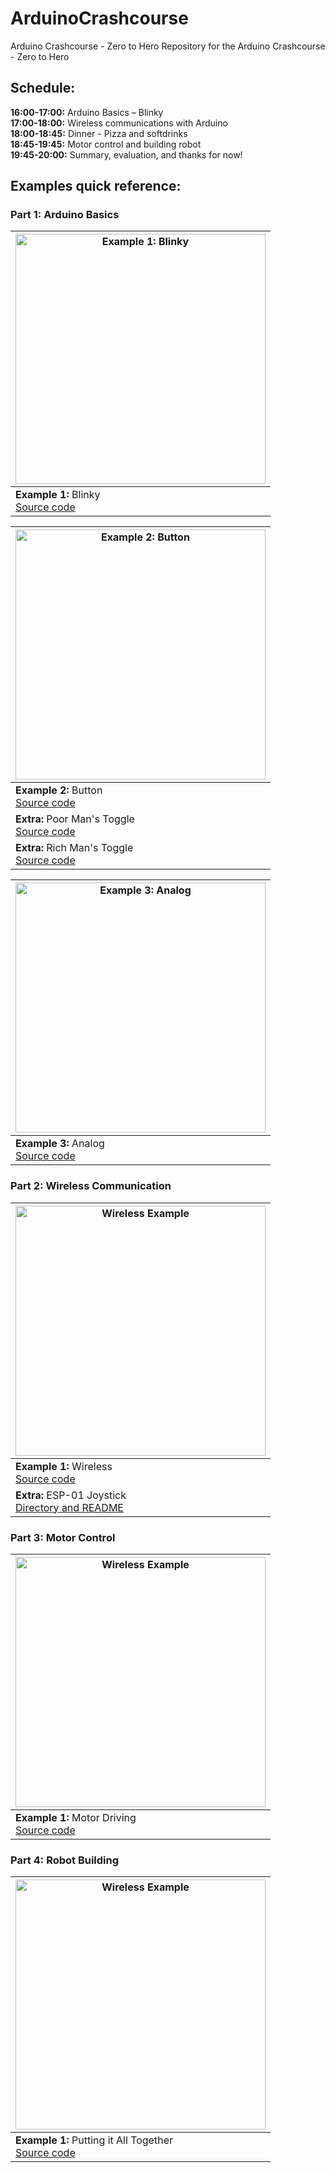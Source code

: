 # ArduinoCrashcourse
Arduino Crashcourse - Zero to Hero
Repository for the Arduino Crashcourse - Zero to Hero

## Schedule:
<b>16:00-17:00:</b> Arduino Basics – Blinky </br>
<b>17:00-18:00:</b> Wireless communications with Arduino </br>
<b>18:00-18:45:</b> Dinner - Pizza and softdrinks </br>
<b>18:45-19:45:</b> Motor control and building robot </br>
<b>19:45-20:00:</b> Summary, evaluation, and thanks for now! </br>

## Examples quick reference:

### Part 1: Arduino Basics

| <img src="/Part-1_Arduino-Basics/Example-1_Blinky/Example-1_Blinky_bb.png" alt="Example 1: Blinky" width="400px"> |
|-|
| <b>Example 1:</b> Blinky</br>[Source code](https://raw.githubusercontent.com/iakop/ArduinoCrashcourse/main/Part-1_Arduino-Basics/Example-1_Blinky/Example-1_Blinky.ino) |

| <img src="/Part-1_Arduino-Basics/Example-2_Button/Example-2_Button_bb.png" alt="Example 2: Button" width="400px"> |
|-|
| <b>Example 2:</b> Button</br>[Source code](https://raw.githubusercontent.com/iakop/ArduinoCrashcourse/main/Part-1_Arduino-Basics/Example-2_Button/Example-2_Button.ino) |
| <b>Extra:</b> Poor Man's Toggle</br>[Source code](https://raw.githubusercontent.com/iakop/ArduinoCrashcourse/main/Part-1_Arduino-Basics/Example-2_Button/Extra/Poor-Mans-Toggle/Poor-Mans-Toggle.ino) |
| <b>Extra:</b> Rich Man's Toggle</br>[Source code](https://raw.githubusercontent.com/iakop/ArduinoCrashcourse/main/Part-1_Arduino-Basics/Example-2_Button/Extra/Rich-Mans-Toggle/Rich-Mans-Toggle.ino) |

| <img src="/Part-1_Arduino-Basics/Example-3_Analog/Example-3_Analog_bb.png" alt="Example 3: Analog" width="400px"> |
|-|
| <b>Example 3:</b> Analog</br>[Source code](https://raw.githubusercontent.com/iakop/ArduinoCrashcourse/main/Part-1_Arduino-Basics/Example-3_Analog/Example-3_Analog.ino) |

### Part 2: Wireless Communication

| <img src="/Part-2_Wireless-Communication/Example-1_Wireless/Example-1_Wireless_bb.png" alt="Wireless Example" width="400px"> |
|-|
| <b>Example 1:</b> Wireless</br>[Source code](https://raw.githubusercontent.com/iakop/ArduinoCrashcourse/main/Part-2_Wireless-Communication/Example-1_Wireless/Example-1_Wireless.ino) |
| <b>Extra:</b> ESP-01 Joystick</br>[Directory and README](https://github.com/iakop/ArduinoCrashcourse/tree/main/Part-2_Wireless-Communication/Example-1_Wireless/Extra) |

### Part 3: Motor Control

| <img src="/Part-3_Motor-Control/Example-1_Motor-Driving/Example-1_Motor-Driving_bb.png" alt="Wireless Example" width="400px"> |
|-|
| <b>Example 1:</b> Motor Driving</br>[Source code](https://raw.githubusercontent.com/iakop/ArduinoCrashcourse/main/Part-3_Motor-Control/Example-1_Motor-Driving/Example-1_Motor-Driving.ino) |

### Part 4: Robot Building

| <img src="/Part-4_Robot-Building/Example-1_Putting-it-All-Together/Example-1_Putting-it-All-Together_bb.png" alt="Wireless Example" width="400px"> |
|-|
| <b>Example 1:</b> Putting it All Together</br>[Source code](https://raw.githubusercontent.com/iakop/ArduinoCrashcourse/main/Part-4_Robot-Building/Example-1_Putting-it-All-Together/Example-1_Putting-it-All-Together.ino) |